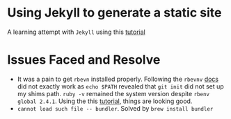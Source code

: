 # Using Jekyll to generate a static site

A learning attempt with `Jekyll` using this [tutorial](https://opensource.com/article/17/4/getting-started-jekyll?sc_cid=70160000001273HAAQ)

# Issues Faced and Resolve
* It was a pain to get `rbevn` installed properly. Following the `rbevnv` [docs](https://github.com/rbenv/rbenv) did not exactly work as `echo $PATH` revealed that `git init` did not set up my shims path. `ruby -v` remained the system version despite `rbenv global 2.4.1`.  Using the this [tutorial](https://gorails.com/setup/osx/10.11-el-capitan), things are looking good.
* `cannot load such file -- bundler`. Solved by `brew install bundler` 
